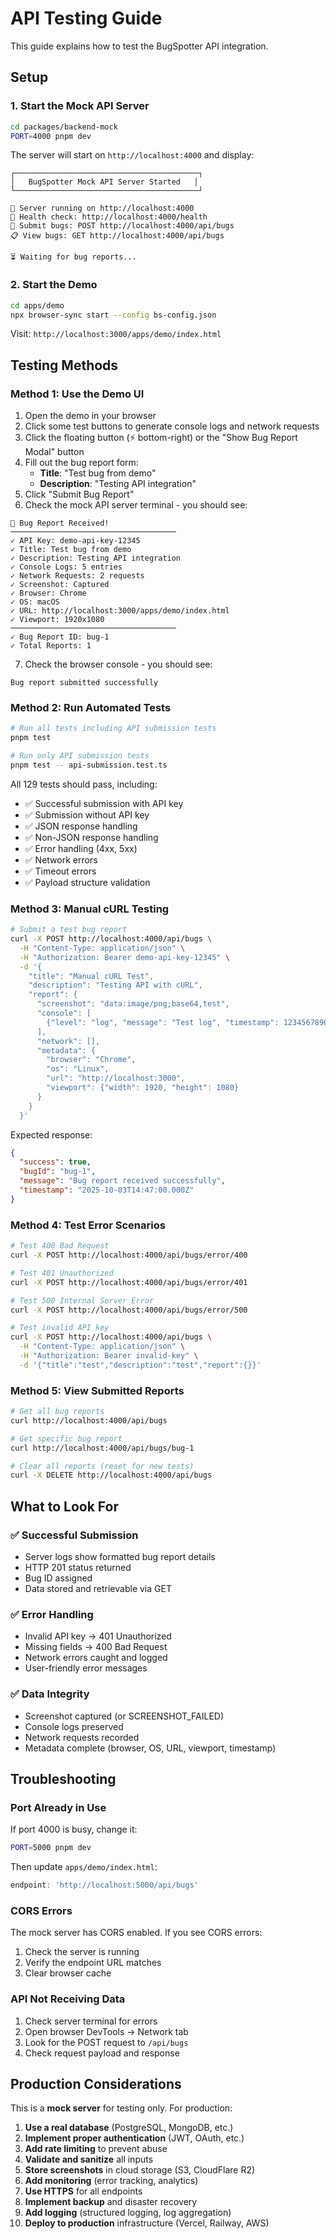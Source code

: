 # API Testing Guide

This guide explains how to test the BugSpotter API integration.

## Setup

### 1. Start the Mock API Server
```bash
cd packages/backend-mock
PORT=4000 pnpm dev
```

The server will start on `http://localhost:4000` and display:
```
┌─────────────────────────────────────────┐
│   BugSpotter Mock API Server Started   │
└─────────────────────────────────────────┘

🚀 Server running on http://localhost:4000
📡 Health check: http://localhost:4000/health
📝 Submit bugs: POST http://localhost:4000/api/bugs
📋 View bugs: GET http://localhost:4000/api/bugs

⏳ Waiting for bug reports...
```

### 2. Start the Demo
```bash
cd apps/demo
npx browser-sync start --config bs-config.json
```

Visit: `http://localhost:3000/apps/demo/index.html`

## Testing Methods

### Method 1: Use the Demo UI

1. Open the demo in your browser
2. Click some test buttons to generate console logs and network requests
3. Click the floating button (⚡ bottom-right) or the "Show Bug Report Modal" button
4. Fill out the bug report form:
   - **Title**: "Test bug from demo"
   - **Description**: "Testing API integration"
5. Click "Submit Bug Report"
6. Check the mock API server terminal - you should see:

```
📝 Bug Report Received!
─────────────────────────────────────
✓ API Key: demo-api-key-12345
✓ Title: Test bug from demo
✓ Description: Testing API integration
✓ Console Logs: 5 entries
✓ Network Requests: 2 requests
✓ Screenshot: Captured
✓ Browser: Chrome
✓ OS: macOS
✓ URL: http://localhost:3000/apps/demo/index.html
✓ Viewport: 1920x1080
─────────────────────────────────────
✓ Bug Report ID: bug-1
✓ Total Reports: 1
```

7. Check the browser console - you should see:
```
Bug report submitted successfully
```

### Method 2: Run Automated Tests

```bash
# Run all tests including API submission tests
pnpm test

# Run only API submission tests
pnpm test -- api-submission.test.ts
```

All 129 tests should pass, including:
- ✅ Successful submission with API key
- ✅ Submission without API key
- ✅ JSON response handling
- ✅ Non-JSON response handling
- ✅ Error handling (4xx, 5xx)
- ✅ Network errors
- ✅ Timeout errors
- ✅ Payload structure validation

### Method 3: Manual cURL Testing

```bash
# Submit a test bug report
curl -X POST http://localhost:4000/api/bugs \
  -H "Content-Type: application/json" \
  -H "Authorization: Bearer demo-api-key-12345" \
  -d '{
    "title": "Manual cURL Test",
    "description": "Testing API with cURL",
    "report": {
      "screenshot": "data:image/png;base64,test",
      "console": [
        {"level": "log", "message": "Test log", "timestamp": 1234567890}
      ],
      "network": [],
      "metadata": {
        "browser": "Chrome",
        "os": "Linux",
        "url": "http://localhost:3000",
        "viewport": {"width": 1920, "height": 1080}
      }
    }
  }'
```

Expected response:
```json
{
  "success": true,
  "bugId": "bug-1",
  "message": "Bug report received successfully",
  "timestamp": "2025-10-03T14:47:00.000Z"
}
```

### Method 4: Test Error Scenarios

```bash
# Test 400 Bad Request
curl -X POST http://localhost:4000/api/bugs/error/400

# Test 401 Unauthorized  
curl -X POST http://localhost:4000/api/bugs/error/401

# Test 500 Internal Server Error
curl -X POST http://localhost:4000/api/bugs/error/500

# Test invalid API key
curl -X POST http://localhost:4000/api/bugs \
  -H "Content-Type: application/json" \
  -H "Authorization: Bearer invalid-key" \
  -d '{"title":"test","description":"test","report":{}}'
```

### Method 5: View Submitted Reports

```bash
# Get all bug reports
curl http://localhost:4000/api/bugs

# Get specific bug report
curl http://localhost:4000/api/bugs/bug-1

# Clear all reports (reset for new tests)
curl -X DELETE http://localhost:4000/api/bugs
```

## What to Look For

### ✅ Successful Submission
- Server logs show formatted bug report details
- HTTP 201 status returned
- Bug ID assigned
- Data stored and retrievable via GET

### ✅ Error Handling
- Invalid API key → 401 Unauthorized
- Missing fields → 400 Bad Request
- Network errors caught and logged
- User-friendly error messages

### ✅ Data Integrity
- Screenshot captured (or SCREENSHOT_FAILED)
- Console logs preserved
- Network requests recorded
- Metadata complete (browser, OS, URL, viewport, timestamp)

## Troubleshooting

### Port Already in Use
If port 4000 is busy, change it:
```bash
PORT=5000 pnpm dev
```

Then update `apps/demo/index.html`:
```javascript
endpoint: 'http://localhost:5000/api/bugs'
```

### CORS Errors
The mock server has CORS enabled. If you see CORS errors:
1. Check the server is running
2. Verify the endpoint URL matches
3. Clear browser cache

### API Not Receiving Data
1. Check server terminal for errors
2. Open browser DevTools → Network tab
3. Look for the POST request to `/api/bugs`
4. Check request payload and response

## Production Considerations

This is a **mock server** for testing only. For production:

1. **Use a real database** (PostgreSQL, MongoDB, etc.)
2. **Implement proper authentication** (JWT, OAuth, etc.)
3. **Add rate limiting** to prevent abuse
4. **Validate and sanitize** all inputs
5. **Store screenshots** in cloud storage (S3, CloudFlare R2)
6. **Add monitoring** (error tracking, analytics)
7. **Use HTTPS** for all endpoints
8. **Implement backup** and disaster recovery
9. **Add logging** (structured logging, log aggregation)
10. **Deploy to production** infrastructure (Vercel, Railway, AWS)

